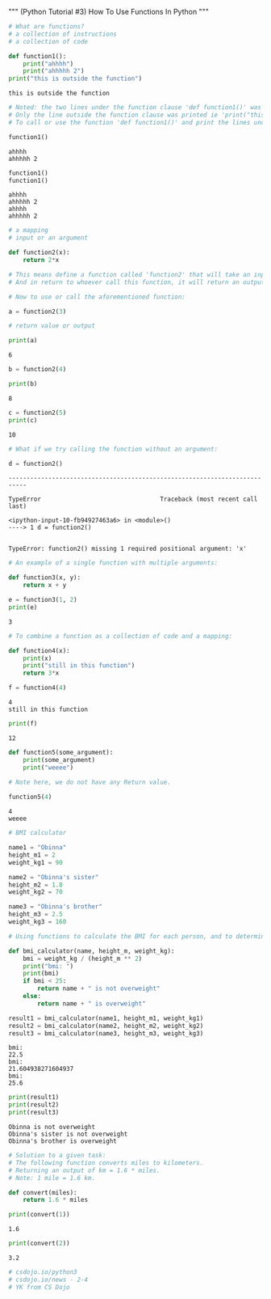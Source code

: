 """ (Python Tutorial #3) How To Use Functions In Python """

```python
# What are functions?
# a collection of instructions
# a collection of code

def function1():
    print("ahhhh")
    print("ahhhhh 2")
print("this is outside the function")
```

    this is outside the function
    


```python
# Noted: the two lines under the function clause 'def function1()' was not printed in the previous cell.
# Only the line outside the function clause was printed ie 'print("this is outside the function")'
# To call or use the function 'def function1()' and print the lines under it, we do this:

function1()
```

    ahhhh
    ahhhhh 2
    


```python
function1()
function1()
```

    ahhhh
    ahhhhh 2
    ahhhh
    ahhhhh 2
    


```python
# a mapping
# input or an argument

def function2(x):
    return 2*x

# This means define a function called 'function2' that will take an input or argument called 'x'
# And in return to whoever call this function, it will return an output called '2*x'
```


```python
# Now to use or call the aforementioned function:

a = function2(3)

# return value or output
```


```python
print(a)
```

    6
    


```python
b = function2(4)
```


```python
print(b)
```

    8
    


```python
c = function2(5)
print(c)
```

    10
    


```python
# What if we try calling the function without an argument:

d = function2()
```


    ---------------------------------------------------------------------------

    TypeError                                 Traceback (most recent call last)

    <ipython-input-10-fb94927463a6> in <module>()
    ----> 1 d = function2()
    

    TypeError: function2() missing 1 required positional argument: 'x'



```python
# An example of a single function with multiple arguments:

def function3(x, y):
    return x + y
```


```python
e = function3(1, 2)
print(e)
```

    3
    


```python
# To combine a function as a collection of code and a mapping:

def function4(x):
    print(x)
    print("still in this function")
    return 3*x
```


```python
f = function4(4)
```

    4
    still in this function
    


```python
print(f)
```

    12
    


```python
def function5(some_argument):
    print(some_argument)
    print("weeee")
    
# Note here, we do not have any Return value.
```


```python
function5(4)
```

    4
    weeee
    


```python
# BMI calculator

name1 = "Obinna"
height_m1 = 2
weight_kg1 = 90

name2 = "Obinna's sister"
height_m2 = 1.8
weight_kg2 = 70

name3 = "Obinna's brother"
height_m3 = 2.5
weight_kg3 = 160
```


```python
# Using functions to calculate the BMI for each person, and to determine if each person is overweight or not. 

def bmi_calculator(name, height_m, weight_kg):
    bmi = weight_kg / (height_m ** 2)
    print("bmi: ")
    print(bmi)
    if bmi < 25:
        return name + " is not overweight"
    else:
        return name + " is overweight"
```


```python
result1 = bmi_calculator(name1, height_m1, weight_kg1)
result2 = bmi_calculator(name2, height_m2, weight_kg2)
result3 = bmi_calculator(name3, height_m3, weight_kg3)
```

    bmi: 
    22.5
    bmi: 
    21.604938271604937
    bmi: 
    25.6
    


```python
print(result1)
print(result2)
print(result3)
```

    Obinna is not overweight
    Obinna's sister is not overweight
    Obinna's brother is overweight
    


```python
# Solution to a given task: 
# The following function converts miles to kilometers.
# Returning an output of km = 1.6 * miles.
# Note: 1 mile = 1.6 km.

def convert(miles):
    return 1.6 * miles
```


```python
print(convert(1))
```

    1.6
    


```python
print(convert(2))
```

    3.2
    


```python
# csdojo.io/python3
# csdojo.io/news - 2-4
# YK from CS Dojo
```
